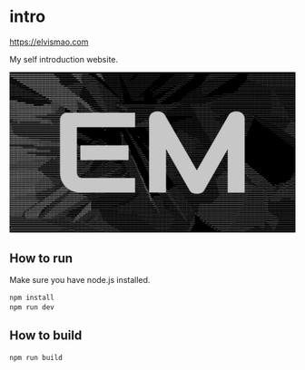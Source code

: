 # intro

<https://elvismao.com>

My self introduction website.

![](public/img/thumbnail.webp)

## How to run

Make sure you have node.js installed.

```bash
npm install
npm run dev
```

## How to build

```bash
npm run build
```